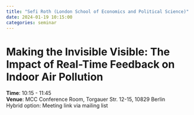 ```yaml
---
title: "Sefi Roth (London School of Economics and Political Science)"
date: 2024-01-19 10:15:00
categories: seminar
---
```


# Making the Invisible Visible: The Impact of Real-Time Feedback on Indoor Air Pollution  
**Time**: 10:15 - 11:45  
**Venue**: MCC Conference Room, Torgauer Str. 12-15, 10829 Berlin  
Hybrid option: Meeting link via mailing list
